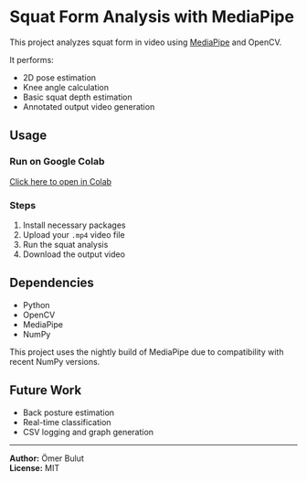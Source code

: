 # Squat Form Analysis with MediaPipe

This project analyzes squat form in video using [MediaPipe](https://google.github.io/mediapipe/) and OpenCV.

It performs:
- 2D pose estimation
- Knee angle calculation
- Basic squat depth estimation
- Annotated output video generation

## Usage

### Run on Google Colab
[Click here to open in Colab](https://colab.research.google.com/)

### Steps
1. Install necessary packages  
2. Upload your `.mp4` video file  
3. Run the squat analysis  
4. Download the output video  

## Dependencies
- Python
- OpenCV
- MediaPipe
- NumPy

This project uses the nightly build of MediaPipe due to compatibility with recent NumPy versions.

## Future Work
- Back posture estimation
- Real-time classification
- CSV logging and graph generation

---

**Author:** Ömer Bulut  
**License:** MIT
